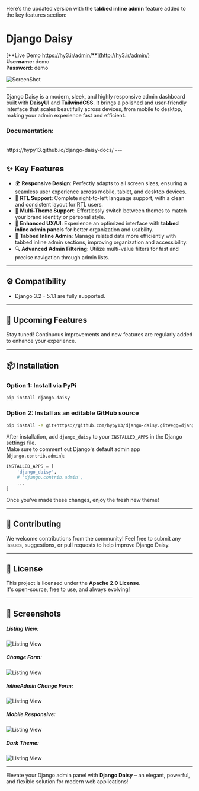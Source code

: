 Here’s the updated version with the **tabbed inline admin** feature added to the key features section:

# Django Daisy

[**Live Demo https://hy3.ir/admin/**](http://hy3.ir/admin/)  
**Username:** demo  
**Password:** demo

![ScreenShot](https://raw.githubusercontent.com/hypy13/django-daisy/refs/heads/main/screenshots/change_form.png)

---



Django Daisy is a modern, sleek, and highly responsive admin dashboard built with **DaisyUI** and **TailwindCSS**. It brings a polished and user-friendly interface that scales beautifully across devices, from mobile to desktop, making your admin experience fast and efficient.


### Documentation:
<br>
https://hypy13.github.io/django-daisy-docs/
---

## ✨ Key Features

- 🌍 **Responsive Design**: Perfectly adapts to all screen sizes, ensuring a seamless user experience across mobile, tablet, and desktop devices.
- 🔄 **RTL Support**: Complete right-to-left language support, with a clean and consistent layout for RTL users.
- 🎨 **Multi-Theme Support**: Effortlessly switch between themes to match your brand identity or personal style.
- 🚀 **Enhanced UX/UI**: Experience an optimized interface with **tabbed inline admin panels** for better organization and usability.
- 📝 **Tabbed Inline Admin**: Manage related data more efficiently with tabbed inline admin sections, improving organization and accessibility.
- 🔍 **Advanced Admin Filtering**: Utilize multi-value filters for fast and precise navigation through admin lists.

---

## ⚙️ Compatibility

- Django 3.2 - 5.1.1 are fully supported.

---

## 🚧 Upcoming Features

Stay tuned! Continuous improvements and new features are regularly added to enhance your experience.

---

## 📦 Installation

### Option 1: Install via PyPi

```bash
pip install django-daisy
```
### Option 2: Install as an editable GitHub source

```bash
pip install -e git+https://github.com/hypy13/django-daisy.git#egg=django-daisy
```

After installation, add `django_daisy` to your `INSTALLED_APPS` in the Django settings file.  
Make sure to comment out Django's default admin app (`django.contrib.admin`):

```python
INSTALLED_APPS = [
    'django_daisy',
    # 'django.contrib.admin',
    ...
]
```

Once you've made these changes, enjoy the fresh new theme!

---

## 🤝 Contributing

We welcome contributions from the community! Feel free to submit any issues, suggestions, or pull requests to help improve Django Daisy.

---

## 📜 License

This project is licensed under the **Apache 2.0 License**.  
It's open-source, free to use, and always evolving!

---

## 📸 Screenshots

##### Listing View:
![Listing View](https://raw.githubusercontent.com/hypy13/django-daisy/refs/heads/main/screenshots/listing.png)


##### Change Form:
![Listing View](https://raw.githubusercontent.com/hypy13/django-daisy/refs/heads/main/screenshots/change_form.png)

##### InlineAdmin Change Form:
![Listing View](https://raw.githubusercontent.com/hypy13/django-daisy/refs/heads/main/screenshots/inline_admin.png)

##### Mobile Responsive:
![Listing View](https://raw.githubusercontent.com/hypy13/django-daisy/refs/heads/main/screenshots/mobile.png)

##### Dark Theme:
![Listing View](https://raw.githubusercontent.com/hypy13/django-daisy/refs/heads/main/screenshots/dark_theme.png)

---

Elevate your Django admin panel with **Django Daisy** – an elegant, powerful, and flexible solution for modern web applications!
```
